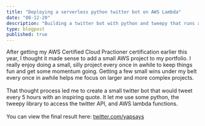 ```yaml
---
title: "Deploying a serverless python twitter bot on AWS Lambda"
date: "08-12-20"
description: "Building a twitter bot with python and tweepy that runs as an AWS Lambda function"
type: blogpost
published: true
---
```


After getting my AWS Certified Cloud Practioner certification earlier this year, I thought it made sense to add a small AWS project to my portfolio. I really enjoy doing a small, silly project every once in awhile to keep things fun and get some momentum going. Getting a few small wins under my belt every once in awhile helps me focus on larger and more complex projects.
<br><br>
That thought process led me to create a small twitter bot that would tweet every 5 hours with an inspiring quote. It let me use some python, the tweepy library to access the twitter API, and AWS lambda functions. 
<br><br>
You can view the final result here:
<a href="https://twitter.com/yapsays" target="_blank" rel="noreferrer">twitter.com/yapsays</a>